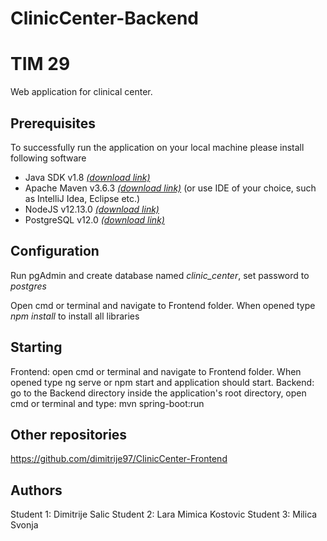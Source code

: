 # ClinicCenter-Backend
# TIM 29
Web application for clinical center.

## Prerequisites

To successfully run the application on your local machine please install following software

* Java SDK v1.8 [*(download link)*](https://www.oracle.com/technetwork/java/javase/downloads/jdk8-downloads-2133151.html)
* Apache Maven v3.6.3 [*(download link)*](https://maven.apache.org/download.cgi) (or use IDE of your choice, such as IntelliJ Idea, Eclipse etc.)
* NodeJS v12.13.0 [*(download link)*](https://nodejs.org/en/blog/release/v12.13.0/)
* PostgreSQL v12.0 [*(download link)*](https://www.postgresql.org/download/)

## Configuration

Run pgAdmin and create database named *clinic_center*, set password to *postgres*

Open cmd or terminal and navigate to Frontend folder. When opened type *npm install* to install all libraries

## Starting

Frontend: open cmd or terminal and navigate to Frontend folder. When opened type ng serve or npm start and application should start.
Backend: go to the Backend directory inside the application's root directory, open cmd or terminal and type: mvn spring-boot:run

## Other repositories
https://github.com/dimitrije97/ClinicCenter-Frontend

## Authors
Student 1: Dimitrije Salic
Student 2: Lara Mimica Kostovic
Student 3: Milica Svonja
